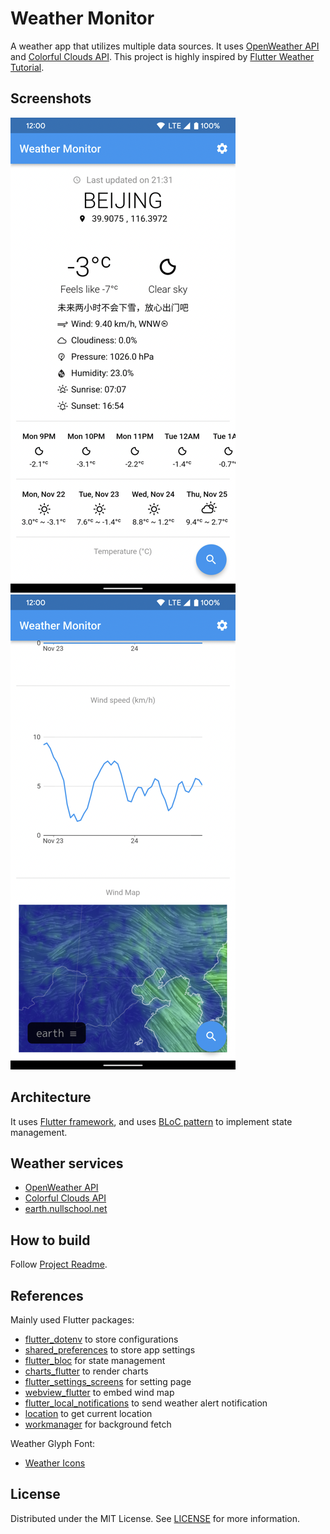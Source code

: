 # Weather Monitor

A weather app that utilizes multiple data sources. It uses [OpenWeather API](https://openweathermap.org/api) and [Colorful Clouds API](https://open.caiyunapp.com/ColorfulClouds_Weather_API). This project is highly inspired by [Flutter Weather Tutorial](https://bloclibrary.dev/#/flutterweathertutorial). 

## Screenshots

![Screenshot 1](/Doc/Screenshot01.png)
![Screenshot 2](/Doc/Screenshot02.png)

## Architecture

It uses [Flutter framework](https://flutter.dev/), and uses [BLoC pattern](https://pub.dev/packages/flutter_bloc) to implement state management.

## Weather services

- [OpenWeather API](https://openweathermap.org/api)
- [Colorful Clouds API](https://open.caiyunapp.com/ColorfulClouds_Weather_API)
- [earth.nullschool.net](https://earth.nullschool.net/)

## How to build

Follow [Project Readme](/weather_monitor/README.md).

## References

Mainly used Flutter packages:

- [flutter_dotenv](https://pub.dev/packages/flutter_dotenv) to store configurations
- [shared_preferences](https://pub.dev/packages/shared_preferences) to store app settings
- [flutter_bloc](https://pub.dev/packages/flutter_bloc) for state management
- [charts_flutter](https://pub.dev/packages/charts_flutter) to render charts
- [flutter_settings_screens](https://pub.dev/packages/flutter_settings_screens) for setting page
- [webview_flutter](https://pub.dev/packages/webview_flutter) to embed wind map
- [flutter_local_notifications](https://pub.dev/packages/flutter_local_notifications) to send weather alert notification
- [location](https://pub.dev/packages/location) to get current location
- [workmanager](https://pub.dev/packages/workmanager) for background fetch

Weather Glyph Font:

- [Weather Icons](https://erikflowers.github.io/weather-icons/)

## License

Distributed under the MIT License. See [LICENSE](LICENSE) for more information.